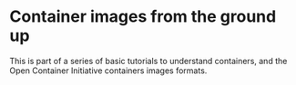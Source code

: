 # Container images from the ground up

This is part of a series of basic tutorials to understand containers, 
and the Open Container Initiative containers images formats.
